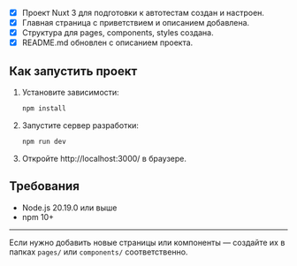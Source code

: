 - [x] Проект Nuxt 3 для подготовки к автотестам создан и настроен.
- [x] Главная страница с приветствием и описанием добавлена.
- [x] Структура для pages, components, styles создана.
- [x] README.md обновлен с описанием проекта.

## Как запустить проект

1. Установите зависимости:
   ```bash
   npm install
   ```
2. Запустите сервер разработки:
   ```bash
   npm run dev
   ```
3. Откройте http://localhost:3000/ в браузере.

## Требования

- Node.js 20.19.0 или выше
- npm 10+

---

Если нужно добавить новые страницы или компоненты — создайте их в папках `pages/` или `components/` соответственно.
